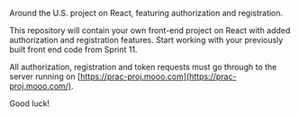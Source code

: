 Around the U.S. project on React, featuring authorization and registration.

This repository will contain your own front-end project on React with added authorization and registration features.
Start working with your previously built front end code from Sprint 11.

All authorization, registration and token requests must go through to the server running on [https://prac-proj.mooo.com](https://prac-proj.mooo.com/).

Good luck!
